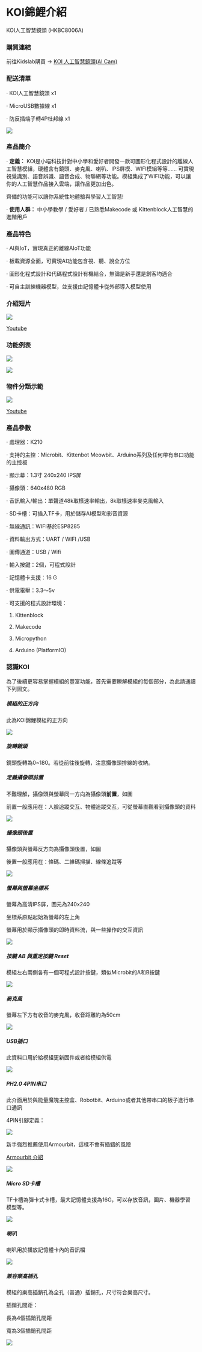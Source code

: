 # **KOI錦鯉介紹**

KOI人工智慧鏡頭 (HKBC8006A)

### **購買連結**

前往Kidslab購買 → [KOI 人工智慧鏡頭(AI Cam)](https://kidslab.boutir.com/)

### **配送清單**

·    KOI人工智慧鏡頭 x1

·    MicroUSB數據線 x1

·    防反插端子轉4P杜邦線 x1

![](./KOI00/KOI-packing.png)

### **產品簡介**

·    **定義：** KOI是小喵科技針對中小學和愛好者開發一款可圖形化程式設計的離線人工智慧模組，硬體含有鏡頭、麥克風、喇叭、IPS屏模、WIFI模組等等...... 可實現視覺識別、語音辨識、語音合成、物聯網等功能。模組集成了WIFI功能，可以讓你的人工智慧作品接入雲端，讓作品更加出色。 

齊備的功能可以讓你系統性地體驗與學習人工智慧!



·    **使用人群：** 中小學教學 / 愛好者 / 已熟悉Makecode 或 Kittenblock人工智慧的進階用戶



### **產品特色**

·    AI與IoT，實現真正的離線AIoT功能 

·    板載資源全面，可實現AI功能包含視、聽、說全方位 

·    圖形化程式設計和代碼程式設計有機結合，無論是新手還是創客均適合

·    可自主訓練機器模型，並支援由記憶體卡從外部導入模型使用

### **介紹短片**

![](./KOI00/video01-1.png)     

[Youtube](https://youtu.be/7Bg_RKrhiEM)

 

### **功能例表**

![](./KOI00/function.bmp)

![](./KOI00/Demo.png)



### **物件分類示範**

![](./KOI00/video03-1.png)  

[Youtube](https://youtu.be/sLrv9Ct-Fw4)

### **產品參數**

·    處理器：K210

·    支持的主控：Microbit、Kittenbot Meowbit、Arduino系列及任何帶有串口功能的主控板

·    顯示幕：1.3寸 240x240 IPS屏

·    攝像頭：640x480 RGB

·    音訊輸入/輸出：單聲道48k取樣速率輸出，8k取樣速率麥克風輸入

·    SD卡槽：可插入TF卡，用於儲存AI模型和影音資源

·    無線通訊：WIFI基於ESP8285

·    資料輸出方式：UART / WIFI /USB

·    圖傳通道：USB / Wifi

·    輸入按鍵：2個，可程式設計

·    記憶體卡支援：16 G

·    供電電壓：3.3～5v 

·    可支援的程式設計環境：	

1. Kittenblock

2. Makecode

3. Micropython

4. Arduino (PlatformIO) 

   

### **認識KOI**

為了後續更容易掌握模組的豐富功能，首先需要瞭解模組的每個部分，為此請通讀下列圖文。 

##### **模組的正方向**

此為KOI錦鯉模組的正方向

![](./KOI00/01-1.png) 

##### **旋轉鏡頭**

鏡頭旋轉為0~180。若從前往後旋轉，注意攝像頭排線的收納。

##### **定義攝像頭前置**

不難理解，攝像頭與螢幕同一方向為攝像頭**前置**，如圖

前置一般應用在：人臉追蹤交互、物體追蹤交互，可從螢幕直觀看到攝像頭的資料

![](./KOI00/02-1.png)  

##### **攝像頭後置**

攝像頭與螢幕反方向為攝像頭後置，如圖

後置一般應用在：條碼、二維碼掃描、線條追蹤等

![](./KOI00/03-1.png)  

##### **螢幕與螢幕坐標系**

螢幕為高清IPS屏，圖元為240x240

坐標系原點起始為螢幕的左上角

螢幕用於顯示攝像頭的即時資料流，與一些操作的交互資訊   

![](./KOI00/04-1.png)  

##### 按鍵 *AB* 與重定按鍵 *Reset*

模組左右兩側各有一個可程式設計按鍵，類似Microbit的A和B按鍵    

![](./KOI00/13-1.png)  

##### **麥克風**

螢幕左下方有收音的麥克風，收音距離約為50cm    

![](./KOI00/05-1.png)  

##### *USB*插口

此資料口用於給模組更新固件或者給模組供電    

  ![](./KOI00/06-1.png)

##### **PH2.0 4PIN串口**

此介面用於與能量魔塊主控盒、Robotbit、Arduino或者其他帶串口的板子進行串口通訊

4PIN引腳定義：  

![](./KOI00/14-1.png)  

新手強烈推薦使用Armourbit，這樣不會有插錯的風險

[Armourbit 介紹](../functional_module/PWmodules/Armourbit)

![](./KOI00/15-1.png)  

##### **Micro SD卡槽**

TF卡槽為彈卡式卡槽，最大記憶體支援為16G，可以存放音訊，圖片、機器學習模型等。    

![](./KOI00/08-1.png)  

##### **喇叭**

喇叭用於播放記憶體卡內的音訊檔      

![](./KOI00/09-1.png)  

##### **兼容樂高插孔**

模組的樂高插銷孔為全孔（普通）插銷孔，尺寸符合樂高尺寸。

插銷孔間距：

長為4個插銷孔間距

寬為3個插銷孔間距      

![](./KOI00/10-1.png)  

 